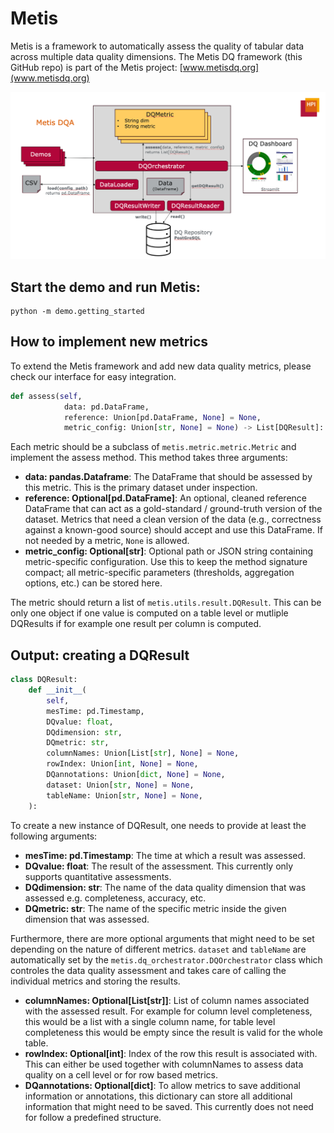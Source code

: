# Metis

Metis is a framework to automatically assess the quality of tabular data across multiple data quality dimensions. The Metis DQ framework (this GitHub repo) is part of the Metis project: [www.metisdq.org](www.metisdq.org)

![Overview](images/overview.png)

## Start the demo and run Metis:
```
python -m demo.getting_started
```

## How to implement new metrics

To extend the Metis framework and add new data quality metrics, please check our interface for easy integration. 
````python
def assess(self, 
            data: pd.DataFrame, 
            reference: Union[pd.DataFrame, None] = None, 
            metric_config: Union[str, None] = None) -> List[DQResult]:
````
Each metric should be a subclass of ```metis.metric.metric.Metric``` and implement the assess method. This method takes three arguments:
- **data: pandas.Dataframe**: The DataFrame that should be assessed by this metric. This is the primary dataset under inspection.
- **reference: Optional[pd.DataFrame]**: An optional, cleaned reference DataFrame that can act as a gold-standard / ground-truth version of the dataset. Metrics that need a clean version of the data (e.g., correctness against a known-good source) should accept and use this DataFrame. If not needed by a metric, `None` is allowed.
- **metric_config: Optional[str]**: Optional path or JSON string containing metric-specific configuration. Use this to keep the method signature compact; all metric-specific parameters (thresholds, aggregation options, etc.) can be stored here.

The metric should return a list of ```metis.utils.result.DQResult```. This can be only one object if one value is computed on a table level or mutliple DQResults if for example one result per column is computed.

## Output: creating a DQResult

````python
class DQResult:
    def __init__(
        self,
        mesTime: pd.Timestamp,
        DQvalue: float,
        DQdimension: str,
        DQmetric: str,
        columnNames: Union[List[str], None] = None,
        rowIndex: Union[int, None] = None,
        DQannotations: Union[dict, None] = None,
        dataset: Union[str, None] = None,
        tableName: Union[str, None] = None,
    ):
````

To create a new instance of DQResult, one needs to provide at least the following arguments:
- **mesTime: pd.Timestamp**: The time at which a result was assessed.
- **DQvalue: float**: The result of the assessment. This currently only supports quantitative assessments.
- **DQdimension: str**: The name of the data quality dimension that was assessed e.g. completeness, accuracy, etc.
- **DQmetric: str**: The name of the specific metric inside the given dimension that was assessed.

Furthermore, there are more optional arguments that might need to be set depending on the nature of different metrics. ```dataset``` and ```tableName``` are automatically set by the ```metis.dq_orchestrator.DQOrchestrator``` class which controles the data quality assessment and takes care of calling the individual metrics and storing the results.
- **columnNames: Optional[List[str]]**: List of column names associated with the assessed result. For example for column level completeness, this would be a list with a single column name, for table level completeness this would be empty since the result is valid for the whole table.
- **rowIndex: Optional[int]**: Index of the row this result is associated with. This can either be used together with columnNames to assess data quality on a cell level or for row based metrics.
- **DQannotations: Optional[dict]**: To allow metrics to save additional information or annotations, this dictionary can store all additional information that might need to be saved. This currently does not need for follow a predefined structure.



